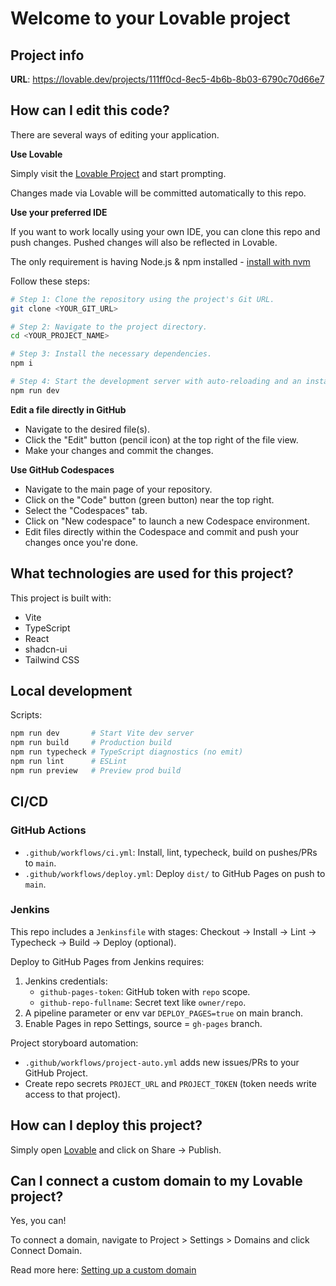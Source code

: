 # Welcome to your Lovable project

## Project info

**URL**: https://lovable.dev/projects/111ff0cd-8ec5-4b6b-8b03-6790c70d66e7

## How can I edit this code?

There are several ways of editing your application.

**Use Lovable**

Simply visit the [Lovable Project](https://lovable.dev/projects/111ff0cd-8ec5-4b6b-8b03-6790c70d66e7) and start prompting.

Changes made via Lovable will be committed automatically to this repo.

**Use your preferred IDE**

If you want to work locally using your own IDE, you can clone this repo and push changes. Pushed changes will also be reflected in Lovable.

The only requirement is having Node.js & npm installed - [install with nvm](https://github.com/nvm-sh/nvm#installing-and-updating)

Follow these steps:

```sh
# Step 1: Clone the repository using the project's Git URL.
git clone <YOUR_GIT_URL>

# Step 2: Navigate to the project directory.
cd <YOUR_PROJECT_NAME>

# Step 3: Install the necessary dependencies.
npm i

# Step 4: Start the development server with auto-reloading and an instant preview.
npm run dev
```

**Edit a file directly in GitHub**

- Navigate to the desired file(s).
- Click the "Edit" button (pencil icon) at the top right of the file view.
- Make your changes and commit the changes.

**Use GitHub Codespaces**

- Navigate to the main page of your repository.
- Click on the "Code" button (green button) near the top right.
- Select the "Codespaces" tab.
- Click on "New codespace" to launch a new Codespace environment.
- Edit files directly within the Codespace and commit and push your changes once you're done.

## What technologies are used for this project?

This project is built with:

- Vite
- TypeScript
- React
- shadcn-ui
- Tailwind CSS

## Local development

Scripts:

```sh
npm run dev       # Start Vite dev server
npm run build     # Production build
npm run typecheck # TypeScript diagnostics (no emit)
npm run lint      # ESLint
npm run preview   # Preview prod build
```

## CI/CD

### GitHub Actions
- `.github/workflows/ci.yml`: Install, lint, typecheck, build on pushes/PRs to `main`.
- `.github/workflows/deploy.yml`: Deploy `dist/` to GitHub Pages on push to `main`.

### Jenkins
This repo includes a `Jenkinsfile` with stages: Checkout → Install → Lint → Typecheck → Build → Deploy (optional).

Deploy to GitHub Pages from Jenkins requires:
1. Jenkins credentials:
   - `github-pages-token`: GitHub token with `repo` scope.
   - `github-repo-fullname`: Secret text like `owner/repo`.
2. A pipeline parameter or env var `DEPLOY_PAGES=true` on main branch.
3. Enable Pages in repo Settings, source = `gh-pages` branch.

Project storyboard automation:
- `.github/workflows/project-auto.yml` adds new issues/PRs to your GitHub Project.
- Create repo secrets `PROJECT_URL` and `PROJECT_TOKEN` (token needs write access to that project).

## How can I deploy this project?

Simply open [Lovable](https://lovable.dev/projects/111ff0cd-8ec5-4b6b-8b03-6790c70d66e7) and click on Share -> Publish.

## Can I connect a custom domain to my Lovable project?

Yes, you can!

To connect a domain, navigate to Project > Settings > Domains and click Connect Domain.

Read more here: [Setting up a custom domain](https://docs.lovable.dev/features/custom-domain#custom-domain)
